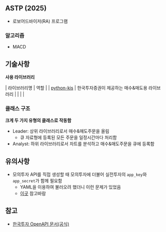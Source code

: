 ## ASTP (2025)

- 로보어드바이저(RA) 프로그램

### 알고리즘

- MACD

## 기술사항

**사용 라이브러리**

| 라이브러리명 | 역할 |
| [python-kis](https://github.com/Soju06/python-kis) | 한국투자증권이 제공하는 매수&매도용 라이브러리 |
|  |  |

### 클래스 구조

**크게 두 가지 유형의 클래스로 작동함**

- Leader: 상위 라이브러리로서 매수&매도주문을 올림
    - 큐 자료형에 등록된 모든 주문을 일정시간마다 처리함
- Analyst: 하위 라이브러리로서 차트를 분석하고 매수&매도주문을 큐에 등록함

## 유의사항

- 모의투자 API를 직접 생성할 때 모의투자에 더불어 실전투자의 `app_key`와 `app_secret`가 함께 필요함
    - YAML을 이용하여 불러오려 했더니 이런 문제가 있었음
    - [이곳](https://github.com/Soju06/python-kis/issues/39) 참고바람

## 참고

- [한국투자 OpenAPI 문서(공식)](https://apiportal.koreainvestment.com/apiservice/oauth2#L_5c87ba63-740a-4166-93ac-803510bb9c02)